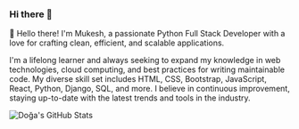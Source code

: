 ### Hi there 👋

👋 Hello there! I'm Mukesh, a passionate Python Full Stack Developer with a love for crafting clean, efficient, and scalable applications.

I'm a lifelong learner and always seeking to expand my knowledge in web technologies, cloud computing, and best practices for writing maintainable code. My diverse skill set includes HTML, CSS, Bootstrap, JavaScript, React, Python, Django, SQL, and more. I believe in continuous improvement, staying up-to-date with the latest trends and tools in the industry.

![Doğa's GitHub Stats](https://github-readme-stats.vercel.app/api?username=BeastZoro&show_icons=true)
